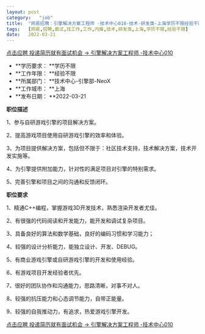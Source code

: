 ```yaml
---
layout:	post
category:	"job"
title:	"网易招聘：引擎解决方案工程师 -技术中心010-技术-研发类-上海学历不限经验不限"
tags:	[网易,招聘,面试,找工作,工作,内推,技术,研发类,上海,学历不限,经验不限]
date:	2022-03-21
---
```


[点击应聘 投递简历就有面试机会 ->  引擎解决方案工程师 -技术中心010](http://mobile.bole.netease.com/bole/boleDetail?id=36927&employeeId=346f03c3cda5f04c&key=all)



- **学历要求： **学历不限
- **工作年限： **经验不限
- **所属部门： **技术中心-引擎部-NeoX
- **工作城市： **上海
- **发布日期： **2022-03-21



**职位描述**

1、参与自研游戏引擎的项目解决方案。

2、提高游戏项目使用自研游戏引擎的效率和体验。

3、为项目提供解决方案，包括但不限于：社区技术支持，技术解决方案，技术开发实施等。

4、为引擎提供附加能力，针对性的满足项目对引擎的特别需求。

5、完善引擎和项目之间的沟通和反馈闭环。



**职位要求**

1、精通C++编程，掌握游戏3D开发技术，熟悉渲染开发者尤佳。

2、有很强的代码阅读和开发能力，能开发和调试复杂项目。

3、具备良好的算法和数学基础，良好的编码习惯和学习能力；

4、较强的设计分析能力，能独立设计、开发、DEBUG。

5、有商业游戏引擎或自研游戏引擎的开发和使用经验。

6、有游戏项目开发经验者优先。

7、很好的团队协作和沟通能力，思路清晰，对事不对人。

8、较强的抗压能力和心态调节能力，自带正能量。

9、较强的自我推动力，有追求，热爱游戏引擎开发。



[点击应聘 投递简历就有面试机会 ->  引擎解决方案工程师 -技术中心010](http://mobile.bole.netease.com/bole/boleDetail?id=36927&employeeId=346f03c3cda5f04c&key=all)